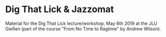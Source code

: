 # Dig That Lick & Jazzomat 
Material for the Dig That Lick lecture/workshop, May 6th 2019 at the JLU Gießen (part of the course "From No Time to Ragtime" by Andrew Wilson).


